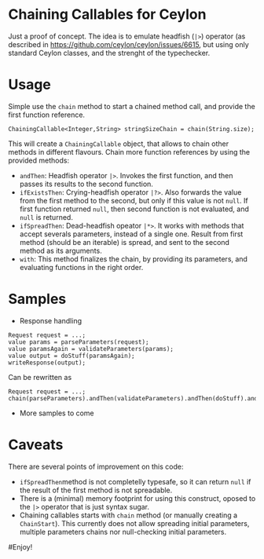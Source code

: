 # Chaining Callables for Ceylon

Just a proof of concept.
The idea is to emulate headfish (`|>`) operator (as described in https://github.com/ceylon/ceylon/issues/6615, but using only standard Ceylon classes, and the strenght of the typechecker.

# Usage
Simple use the `chain` method to start a chained method call, and provide the first function reference.
```
ChainingCallable<Integer,String> stringSizeChain = chain(String.size);
```
This will create a `ChainingCallable` object, that allows to chain other methods in different flavours. Chain more function references by using the provided methods:
- `andThen`: Headfish operator `|>`. Invokes the first function, and then passes its results to the second function.
- `ifExistsThen`: Crying-headfish operator `|?>`. Also forwards the value from the first method to the second, but only if this value is not `null`. If first function returned `null`, then second function is not evaluated, and `null` is returned. 
- `ifSpreadThen`: Dead-headfish opeator `|*>`. It works with methods that accept severals parameters, instead of a single one. Result from first method (should be an iterable) is spread, and sent to the second method as its arguments.
- `with`: This method finalizes the chain, by providing its parameters, and evaluating functions in the right order.

# Samples
- Response handling
```
Request request = ...;
value params = parseParameters(request);
value paramsAgain = validateParameters(params);
value output = doStuff(paramsAgain);
writeResponse(output);
```
Can be rewritten as
```
Request request = ...;
chain(parseParameters).andThen(validateParameters).andThen(doStuff).andThen(writeResponse).with(request);
```

- More samples to come

# Caveats
There are several points of improvement on this code:
- `ifSpreadThen`method is not completelly typesafe, so it can return `null` if the result of the first method is not spreadable.
- There is a (minimal) memory footprint for using this construct, oposed to the `|>` operator that is just syntax sugar.
- Chaining callables starts with `chain` method (or manually creating a `ChainStart`). This currently does not allow spreading initial parameters, multiple parameters chains nor null-checking initial parameters.

#Enjoy!
